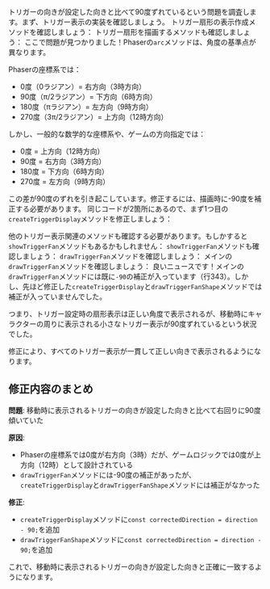 トリガーの向きが設定した向きと比べて90度ずれているという問題を調査します。まず、トリガー表示の実装を確認しましょう。 トリガー扇形の表示作成メソッドを確認しましょう： トリガー扇形を描画するメソッドも確認しましょう： ここで問題が見つかりました！Phaserの`arc`メソッドは、角度の基準点が異なります。

Phaserの座標系では：
- 0度（0ラジアン）= 右方向（3時方向）
- 90度（π/2ラジアン）= 下方向（6時方向）
- 180度（πラジアン）= 左方向（9時方向）
- 270度（3π/2ラジアン）= 上方向（12時方向）

しかし、一般的な数学的な座標系や、ゲームの方向指定では：
- 0度 = 上方向（12時方向）
- 90度 = 右方向（3時方向）
- 180度 = 下方向（6時方向）
- 270度 = 左方向（9時方向）

この差が90度のずれを引き起こしています。修正するには、描画時に-90度を補正する必要があります。 同じコードが2箇所にあるので、まず1つ目の`createTriggerDisplay`メソッドを修正しましょう： 

他のトリガー表示関連のメソッドも確認する必要があります。もしかすると`showTriggerFan`メソッドもあるかもしれません： `showTriggerFan`メソッドも確認しましょう： `drawTriggerFan`メソッドを確認しましょう： メインの`drawTriggerFan`メソッドを確認しましょう： 良いニュースです！メインの`drawTriggerFan`メソッドには既に`-90`の補正が入っています（行343）。しかし、先ほど修正した`createTriggerDisplay`と`drawTriggerFanShape`メソッドでは補正が入っていませんでした。

つまり、トリガー設定時の扇形表示は正しい角度で表示されるが、移動時にキャラクターの周りに表示される小さなトリガー表示が90度ずれているという状況でした。

修正により、すべてのトリガー表示が一貫して正しい向きで表示されるようになります。

## 修正内容のまとめ

**問題**: 移動時に表示されるトリガーの向きが設定した向きと比べて右回りに90度傾いていた

**原因**: 
- Phaserの座標系では0度が右方向（3時）だが、ゲームロジックでは0度が上方向（12時）として設計されている
- `drawTriggerFan`メソッドには-90度の補正があったが、`createTriggerDisplay`と`drawTriggerFanShape`メソッドには補正がなかった

**修正**: 
- `createTriggerDisplay`メソッドに`const correctedDirection = direction - 90;`を追加
- `drawTriggerFanShape`メソッドに`const correctedDirection = direction - 90;`を追加

これで、移動時に表示されるトリガーの向きが設定した向きと正確に一致するようになります。
